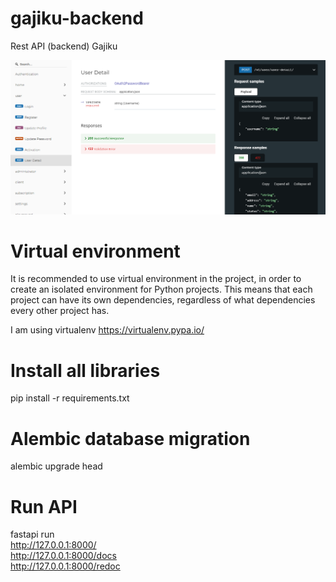 # gajiku-backend
Rest API (backend) Gajiku

![screenshot.png](screenshot.png)

# Virtual environment
It is recommended to use virtual environment in the project, in order to create an isolated environment for Python projects. This means that each project can have its own dependencies, regardless of what dependencies every other project has.

I am using virtualenv https://virtualenv.pypa.io/

# Install all libraries
pip install -r requirements.txt

# Alembic database migration
alembic upgrade head

# Run API
fastapi run<br>
http://127.0.0.1:8000/  
http://127.0.0.1:8000/docs  
http://127.0.0.1:8000/redoc


